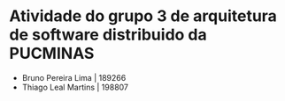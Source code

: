 <h1>Atividade do grupo 3 de arquitetura de software distribuido da PUCMINAS</h1>
<ul>
  <li>Bruno Pereira Lima  | 189266</li>
  <li>Thiago Leal Martins | 198807</li>
</ul>
